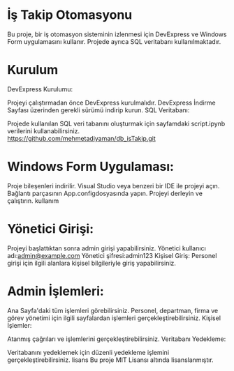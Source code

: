 # İş Takip Otomasyonu

Bu proje, bir iş otomasyon sisteminin izlenmesi için DevExpress ve Windows Form uygulamasını kullanır. Projede ayrıca SQL veritabanı kullanılmaktadır.

# Kurulum
DevExpress Kurulumu:

Projeyi çalıştırmadan önce DevExpress kurulmalıdır. DevExpress İndirme Sayfası üzerinden gerekli sürümü indirip kurun.
SQL Veritabanı:

Projede kullanılan SQL veri tabanını oluşturmak için sayfamdaki script.ipynb verilerini kullanabilirsiniz.
https://github.com/mehmetadiyaman/db_isTakip.git
# Windows Form Uygulaması:
Proje bileşenleri indirilir.
Visual Studio veya benzeri bir IDE ile projeyi açın.
Bağlantı parçasının App.configdosyasında yapın.
Projeyi derleyin ve çalıştırın.
kullanım
# Yönetici Girişi:

Projeyi başlattıktan sonra admin girişi yapabilirsiniz.
Yönetici kullanıcı adı:admin@example.com
Yönetici şifresi:admin123
 Kişisel Giriş:
 Personel girişi için ilgili alanlara kişisel bilgileriyle giriş yapabilirsiniz.
# Admin İşlemleri:

Ana Sayfa'daki tüm işlemleri görebilirsiniz.
Personel, departman, firma ve görev yönetimi için ilgili sayfalardan işlemleri gerçekleştirebilirsiniz.
 Kişisel İşlemler:

Atanmış çağrıları ve işlemlerini gerçekleştirebilirsiniz.
 Veritabanı Yedekleme:

Veritabanını yedeklemek için düzenli yedekleme işlemini gerçekleştirebilirsiniz.
lisans
 Bu proje MIT Lisansı altında lisanslanmıştır.
